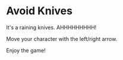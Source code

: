 # Avoid Knives

It's a raining knives. AHHHHHHHHH!

Move your character with the left/right arrow. 

Enjoy the game!